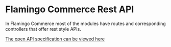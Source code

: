 # Flamingo Commerce Rest API

In Flamingo Commerce most of the modules have routes and corresponding controllers that offer rest style APIs.

[The open API specification can be viewed here](http://editor.swagger.io/?url=https://raw.githubusercontent.com/i-love-flamingo/flamingo-commerce/master/docs/openapi/swagger.json)